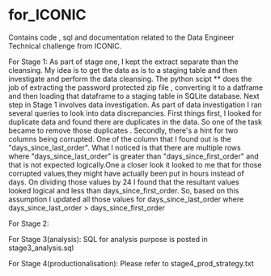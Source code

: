 # for_ICONIC

Contains code , sql and documentation related to the Data Engineer Technical challenge from ICONIC.

For Stage 1: As part of stage one, I kept the extract separate than the cleansing. My idea is to get the data as is to a staging table and then investigate and perform the data cleansing. The python scipt  ** does the job of extracting the password protected zip file , converting it to a datframe and then loading that dataframe to a staging table in SQLite database.
Next step in Stage 1 involves data investigation. As part of data investigation I ran several queries to look into data discrepancies.
First things first, I looked for duplicate data and found there are duplicates in the data. So one of the task became to remove those duplicates .
Secondly, there's a hint for two columns being corrupted. One of the column that I found out is the "days_since_last_order". What I noticed is that there are multiple rows where "days_since_last_order" is greater than "days_since_first_order" and that is not expected logically.One a closer look it looked to me that for those corrupted values,they might have actually been put in hours instead of days. On dividing those values by 24 I found that the resultant values looked logical and less than days_since_first_order. So, based on this assumption I updated all those values for days_since_last_order where days_since_last_order > days_since_first_order  


For Stage 2:

For Stage 3(analysis): SQL for analysis purpose is posted in stage3_analysis.sql

For Stage 4(productionalisation): Please refer to stage4_prod_strategy.txt
